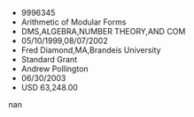 
* 9996345
* Arithmetic of Modular Forms
* DMS,ALGEBRA,NUMBER THEORY,AND COM
* 05/10/1999,08/07/2002
* Fred Diamond,MA,Brandeis University
* Standard Grant
* Andrew Pollington
* 06/30/2003
* USD 63,248.00

nan
